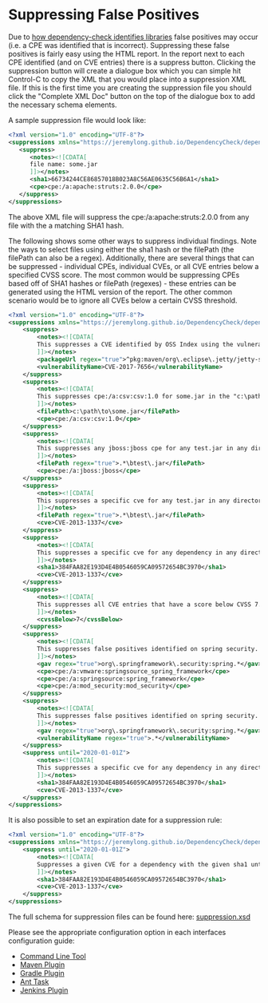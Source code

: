 Suppressing False Positives
====================
Due to [how dependency-check identifies libraries](internals.html) false positives may occur (i.e. a CPE was identified that is incorrect). Suppressing these false positives is fairly easy using the HTML report. In the report next to each CPE identified (and on CVE entries) there is a suppress button. Clicking the suppression button will create a dialogue box which you can simple hit Control-C to copy the XML that you would place into a suppression XML file. If this is the first time you are creating the suppression file you should click the "Complete XML Doc" button on the top of the dialogue box to add the necessary schema elements.

A sample suppression file would look like:

```xml
<?xml version="1.0" encoding="UTF-8"?>
<suppressions xmlns="https://jeremylong.github.io/DependencyCheck/dependency-suppression.1.3.xsd">
   <suppress>
      <notes><![CDATA[
      file name: some.jar
      ]]></notes>
      <sha1>66734244CE86857018B023A8C56AE0635C56B6A1</sha1>
      <cpe>cpe:/a:apache:struts:2.0.0</cpe>
   </suppress>
</suppressions>
```
The above XML file will suppress the cpe:/a:apache:struts:2.0.0 from any file with the a matching SHA1 hash.

The following shows some other ways to suppress individual findings. Note the ways to select files using either
the sha1 hash or the filePath (the filePath can also be a regex). Additionally, there are several things that
can be suppressed - individual CPEs, individual CVEs, or all CVE entries below a specified CVSS score. The most common
would be suppressing CPEs based off of SHA1 hashes or filePath (regexes) - these entries can be generated using the
HTML version of the report. The other common scenario would be to ignore all CVEs below a certain CVSS threshold.

```xml
<?xml version="1.0" encoding="UTF-8"?>
<suppressions xmlns="https://jeremylong.github.io/DependencyCheck/dependency-suppression.1.3.xsd">
    <suppress>
        <notes><![CDATA[
        This suppresses a CVE identified by OSS Index using the vulnerability name and packageUrl.
        ]]></notes>
        <packageUrl regex="true">^pkg:maven/org\.eclipse\.jetty/jetty-server@.*$</packageUrl>
        <vulnerabilityName>CVE-2017-7656</vulnerabilityName>
    </suppress>
    <suppress>
        <notes><![CDATA[
        This suppresses cpe:/a:csv:csv:1.0 for some.jar in the "c:\path\to" directory.
        ]]></notes>
        <filePath>c:\path\to\some.jar</filePath>
        <cpe>cpe:/a:csv:csv:1.0</cpe>
    </suppress>
    <suppress>
        <notes><![CDATA[
        This suppresses any jboss:jboss cpe for any test.jar in any directory.
        ]]></notes>
        <filePath regex="true">.*\btest\.jar</filePath>
        <cpe>cpe:/a:jboss:jboss</cpe>
    </suppress>
    <suppress>
        <notes><![CDATA[
        This suppresses a specific cve for any test.jar in any directory.
        ]]></notes>
        <filePath regex="true">.*\btest\.jar</filePath>
        <cve>CVE-2013-1337</cve>
    </suppress>
    <suppress>
        <notes><![CDATA[
        This suppresses a specific cve for any dependency in any directory that has the specified sha1 checksum.
        ]]></notes>
        <sha1>384FAA82E193D4E4B0546059CA09572654BC3970</sha1>
        <cve>CVE-2013-1337</cve>
    </suppress>
    <suppress>
        <notes><![CDATA[
        This suppresses all CVE entries that have a score below CVSS 7.
        ]]></notes>
        <cvssBelow>7</cvssBelow>
    </suppress>
    <suppress>
        <notes><![CDATA[
        This suppresses false positives identified on spring security.
        ]]></notes>
        <gav regex="true">org\.springframework\.security:spring.*</gav>
        <cpe>cpe:/a:vmware:springsource_spring_framework</cpe>
        <cpe>cpe:/a:springsource:spring_framework</cpe>
        <cpe>cpe:/a:mod_security:mod_security</cpe>
    </suppress>
    <suppress>
        <notes><![CDATA[
        This suppresses false positives identified on spring security.
        ]]></notes>
        <gav regex="true">org\.springframework\.security:spring.*</gav>
        <vulnerabilityName regex="true">.*</vulnerabilityName>
    </suppress>
    <suppress until="2020-01-01Z">
        <notes><![CDATA[
        This suppresses a specific cve for any dependency in any directory that has the specified sha1 checksum. If current date is not yet on or beyond 1 Jan 2020.
        ]]></notes>
        <sha1>384FAA82E193D4E4B0546059CA09572654BC3970</sha1>
        <cve>CVE-2013-1337</cve>
    </suppress>
</suppressions>
```

It is also possible to set an expiration date for a suppression rule:

```xml
<?xml version="1.0" encoding="UTF-8"?>
<suppressions xmlns="https://jeremylong.github.io/DependencyCheck/dependency-suppression.1.3.xsd">
    <suppress until="2020-01-01Z">
        <notes><![CDATA[
        Suppresses a given CVE for a dependency with the given sha1 until the current date is 1 Jan 2020 or beyond.
        ]]></notes>
        <sha1>384FAA82E193D4E4B0546059CA09572654BC3970</sha1>
        <cve>CVE-2013-1337</cve>
    </suppress>
</suppressions>
```

The full schema for suppression files can be found here: [suppression.xsd](https://dependency-check.github.io/DependencyCheck/dependency-suppression.1.3.xsd "Suppression Schema")

Please see the appropriate configuration option in each interfaces configuration guide:

-  [Command Line Tool](../dependency-check-cli/arguments.html)
-  [Maven Plugin](../dependency-check-maven/configuration.html)
-  [Gradle Plugin](../dependency-check-gradle/configuration.html)
-  [Ant Task](../dependency-check-ant/configuration.html)
-  [Jenkins Plugin](../dependency-check-jenkins/index.html)
